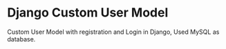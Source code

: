# Django Custom User Model

Custom User Model with registration and Login in Django, Used MySQL as database.
